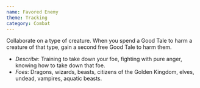 ```yaml
---
name: Favored Enemy
theme: Tracking
category: Combat
---
```


Collaborate on a type of creature. When you spend a Good Tale to harm a creature of that type, gain a second free Good Tale to harm them.

* *Describe*: Training to take down your foe, fighting with pure anger, knowing how to take down that foe.
* *Foes*: Dragons, wizards, beasts, citizens of the Golden Kingdom, elves, undead, vampires, aquatic beasts.
